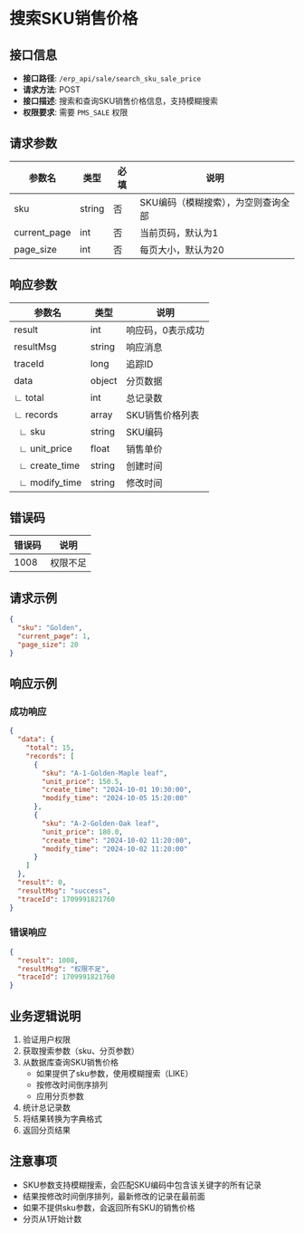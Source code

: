 # 搜索SKU销售价格

## 接口信息

- **接口路径**: `/erp_api/sale/search_sku_sale_price`
- **请求方法**: POST
- **接口描述**: 搜索和查询SKU销售价格信息，支持模糊搜索
- **权限要求**: 需要 `PMS_SALE` 权限

## 请求参数

| 参数名 | 类型 | 必填 | 说明 |
|--------|------|------|------|
| sku | string | 否 | SKU编码（模糊搜索），为空则查询全部 |
| current_page | int | 否 | 当前页码，默认为1 |
| page_size | int | 否 | 每页大小，默认为20 |

## 响应参数

| 参数名 | 类型 | 说明 |
|--------|------|------|
| result | int | 响应码，0表示成功 |
| resultMsg | string | 响应消息 |
| traceId | long | 追踪ID |
| data | object | 分页数据 |
| ∟ total | int | 总记录数 |
| ∟ records | array | SKU销售价格列表 |
| &nbsp;&nbsp;∟ sku | string | SKU编码 |
| &nbsp;&nbsp;∟ unit_price | float | 销售单价 |
| &nbsp;&nbsp;∟ create_time | string | 创建时间 |
| &nbsp;&nbsp;∟ modify_time | string | 修改时间 |

## 错误码

| 错误码 | 说明 |
|--------|------|
| 1008 | 权限不足 |

## 请求示例

```json
{
  "sku": "Golden",
  "current_page": 1,
  "page_size": 20
}
```

## 响应示例

### 成功响应

```json
{
  "data": {
    "total": 15,
    "records": [
      {
        "sku": "A-1-Golden-Maple leaf",
        "unit_price": 150.5,
        "create_time": "2024-10-01 10:30:00",
        "modify_time": "2024-10-05 15:20:00"
      },
      {
        "sku": "A-2-Golden-Oak leaf",
        "unit_price": 180.0,
        "create_time": "2024-10-02 11:20:00",
        "modify_time": "2024-10-02 11:20:00"
      }
    ]
  },
  "result": 0,
  "resultMsg": "success",
  "traceId": 1709991821760
}
```

### 错误响应

```json
{
  "result": 1008,
  "resultMsg": "权限不足",
  "traceId": 1709991821760
}
```

## 业务逻辑说明

1. 验证用户权限
2. 获取搜索参数（sku、分页参数）
3. 从数据库查询SKU销售价格
   - 如果提供了sku参数，使用模糊搜索（LIKE）
   - 按修改时间倒序排列
   - 应用分页参数
4. 统计总记录数
5. 将结果转换为字典格式
6. 返回分页结果

## 注意事项

- SKU参数支持模糊搜索，会匹配SKU编码中包含该关键字的所有记录
- 结果按修改时间倒序排列，最新修改的记录在最前面
- 如果不提供sku参数，会返回所有SKU的销售价格
- 分页从1开始计数

